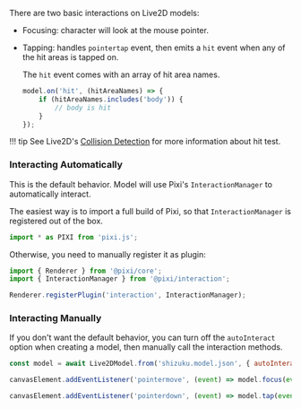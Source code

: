 There are two basic interactions on Live2D models:

-   Focusing: character will look at the mouse pointer.
-   Tapping: handles `pointertap` event, then emits a `hit` event when any of the hit areas is tapped on.

    The `hit` event comes with an array of hit area names.

    ```js
    model.on('hit', (hitAreaNames) => {
        if (hitAreaNames.includes('body')) {
            // body is hit
        }
    });
    ```

!!! tip
    See Live2D's [Collision Detection](http://sites.cybernoids.jp/cubism_e/modeler/models/collision/placement) for more information about hit test.

### Interacting Automatically

This is the default behavior. Model will use Pixi's `InteractionManager` to automatically interact.

The easiest way is to import a full build of Pixi, so that `InteractionManager` is registered out of the box.

```js
import * as PIXI from 'pixi.js';
```

Otherwise, you need to manually register it as plugin:

```js
import { Renderer } from '@pixi/core';
import { InteractionManager } from '@pixi/interaction';

Renderer.registerPlugin('interaction', InteractionManager);
```

### Interacting Manually

If you don't want the default behavior, you can turn off the `autoInteract` option when creating a model, then manually call the interaction methods.

```js
const model = await Live2DModel.from('shizuku.model.json', { autoInteract: false });

canvasElement.addEventListener('pointermove', (event) => model.focus(event.clientX, event.clientY));

canvasElement.addEventListener('pointerdown', (event) => model.tap(event.clientX, event.clientY));
```
